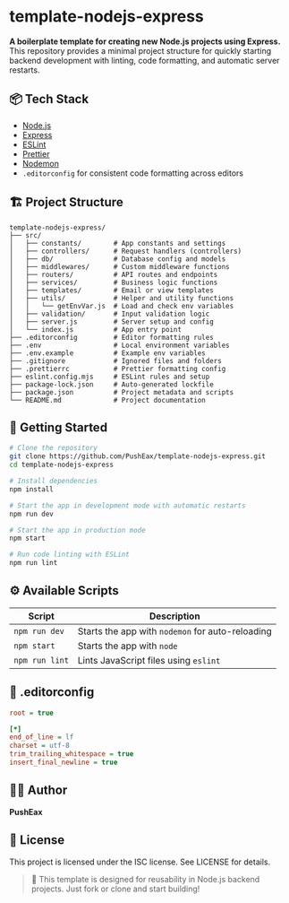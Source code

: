 # template-nodejs-express

**A boilerplate template for creating new Node.js projects using Express.**
This repository provides a minimal project structure for quickly starting backend development with linting, code formatting, and automatic server restarts.

## 📦 Tech Stack

- [Node.js](https://nodejs.org/)
- [Express](https://expressjs.com/)
- [ESLint](https://eslint.org/)
- [Prettier](https://prettier.io/)
- [Nodemon](https://nodemon.io/)
- `.editorconfig` for consistent code formatting across editors

## 🏗️ Project Structure

```
template-nodejs-express/
├── src/
│   ├── constants/        # App constants and settings
│   ├── controllers/      # Request handlers (controllers)
│   ├── db/               # Database config and models
│   ├── middlewares/      # Custom middleware functions
│   ├── routers/          # API routes and endpoints
│   ├── services/         # Business logic functions
│   ├── templates/        # Email or view templates
│   ├── utils/            # Helper and utility functions
│   │   └── getEnvVar.js  # Load and check env variables
│   ├── validation/       # Input validation logic
│   ├── server.js         # Server setup and config
│   └── index.js          # App entry point
├── .editorconfig         # Editor formatting rules
├── .env                  # Local environment variables
├── .env.example          # Example env variables
├── .gitignore            # Ignored files and folders
├── .prettierrc           # Prettier formatting config
├── eslint.config.mjs     # ESLint rules and setup
├── package-lock.json     # Auto-generated lockfile
├── package.json          # Project metadata and scripts
└── README.md             # Project documentation
```

## 🚀 Getting Started

```bash
# Clone the repository
git clone https://github.com/PushEax/template-nodejs-express.git
cd template-nodejs-express

# Install dependencies
npm install

# Start the app in development mode with automatic restarts
npm run dev

# Start the app in production mode
npm start

# Run code linting with ESLint
npm run lint

```

## ⚙️ Available Scripts

| Script         | Description                                      |
| -------------- | ------------------------------------------------ |
| `npm run dev`  | Starts the app with `nodemon` for auto-reloading |
| `npm start`    | Starts the app with `node`                       |
| `npm run lint` | Lints JavaScript files using `eslint`            |

## 📁 .editorconfig

```ini
root = true

[*]
end_of_line = lf
charset = utf-8
trim_trailing_whitespace = true
insert_final_newline = true
```

## 🧑‍💻 Author

**PushEax**

## 📝 License

This project is licensed under the ISC license. See LICENSE for details.

> 🔁 This template is designed for reusability in Node.js backend projects. Just fork or clone and start building!
